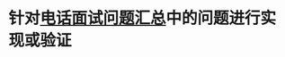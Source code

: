 # 针对[电话面试问题汇总](https://github.com/Vae1997/Review-Coding/blob/master/Coding/tencent/%E7%94%B5%E8%AF%9D%E9%9D%A2%E8%AF%95%E9%97%AE%E9%A2%98%E6%B1%87%E6%80%BB.md)中的问题进行实现或验证
